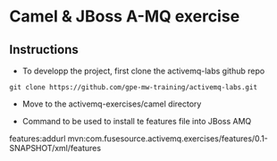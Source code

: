 # Camel & JBoss A-MQ exercise

## Instructions

- To developp the project, first clone the activemq-labs github repo

````
git clone https://github.com/gpe-mw-training/activemq-labs.git
````

- Move to the activemq-exercises/camel directory

- Command to be used to install te features file into JBoss AMQ

features:addurl mvn:com.fusesource.activemq.exercises/features/0.1-SNAPSHOT/xml/features

